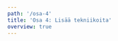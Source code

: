 ```yaml
---
path: '/osa-4'
title: 'Osa 4: Lisää tekniikoita'
overview: true
---
```


<pages-in-this-section></pages-in-this-section>
